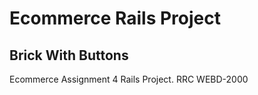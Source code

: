 # Ecommerce Rails Project #

## Brick With Buttons ##

Ecommerce Assignment 4 Rails Project. RRC WEBD-2000

